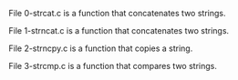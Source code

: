 File 0-strcat.c is a function that concatenates two strings.

File 1-strncat.c is a function that concatenates two strings.

File 2-strncpy.c is a function that copies a string.

File 3-strcmp.c is a function that compares two strings.
